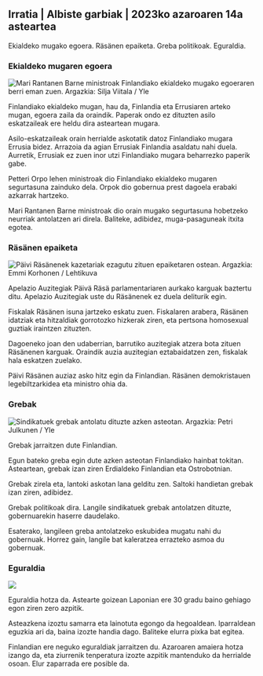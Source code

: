 ## Irratia \| Albiste garbiak \| 2023ko azaroaren 14a asteartea

Ekialdeko mugako egoera. Räsänen epaiketa. Greba politikoak. Eguraldia.

### Ekialdeko mugaren egoera

![Mari Rantanen Barne ministroak Finlandiako ekialdeko mugako egoeraren berri eman zuen. Argazkia: Silja Viitala / Yle](https://images.cdn.yle.fi/image/upload/c_crop,h_2035,w_3619,x_0,y_102/ar_1.7777777777777777,c_fill,g_faces,h_671/0_r1201.q_auto:eco/f_auto/fl_lossy/v1699539222/39-1186974652d2d84065b6)

Finlandiako ekialdeko mugan, hau da, Finlandia eta Errusiaren arteko mugan, egoera zaila da oraindik. Paperak ondo ez dituzten asilo eskatzaileak ere heldu dira asteartean mugara.

Asilo-eskatzaileak orain herrialde askotatik datoz Finlandiako mugara Errusia bidez. Arrazoia da agian Errusiak Finlandia asaldatu nahi duela. Aurretik, Errusiak ez zuen inor utzi Finlandiako mugara beharrezko paperik gabe.

Petteri Orpo lehen ministroak dio Finlandiako ekialdeko mugaren segurtasuna zainduko dela. Orpok dio gobernua prest dagoela erabaki azkarrak hartzeko.

Mari Rantanen Barne ministroak dio orain mugako segurtasuna hobetzeko neurriak antolatzen ari direla. Baliteke, adibidez, muga-pasaguneak itxita egotea.

### Räsänen epaiketa

![Päivi Räsänenek kazetariak ezagutu zituen epaiketaren ostean. Argazkia: Emmi Korhonen / Lehtikuva](https://images.cdn.yle.fi/image/upload/c_crop,h_2874,w_5110,x_10,y_131/ar_1.7777777777777777,c_fill,g_faces,w_1200,w_1200q_auto:eco/f_auto/fl_lossy/v1699970382/39-1200146655334491cf27)

Apelazio Auzitegiak Päivä Räsä parlamentariaren aurkako karguak baztertu ditu. Apelazio Auzitegiak uste du Räsänenek ez duela deliturik egin.

Fiskalak Räsänen isuna jartzeko eskatu zuen. Fiskalaren arabera, Räsänen idatziak eta hitzaldiak gorrotozko hizkerak ziren, eta pertsona homosexual guztiak iraintzen zituzten.

Dagoeneko joan den udaberrian, barrutiko auzitegiak atzera bota zituen Räsänenen karguak. Oraindik auzia auzitegian eztabaidatzen zen, fiskalak hala eskatzen zuelako.

Päivi Räsänen auziaz asko hitz egin da Finlandian. Räsänen demokristauen legebiltzarkidea eta ministro ohia da.

### Grebak

![Sindikatuek grebak antolatu dituzte azken asteotan. Argazkia: Petri Julkunen / Yle ](https://images.cdn.yle.fi/image/upload/c_crop,h_2268,w_4031,x_0,y_79/ar_1.7777777777777777,c_fill,g_faces,h_670/0,d_r1201.q_auto:eco/f_auto/fl_lossy/v1699516057/39-1197941654c8e0786a42)

Grebak jarraitzen dute Finlandian.

Egun bateko greba egin dute azken asteotan Finlandiako hainbat tokitan. Asteartean, grebak izan ziren Erdialdeko Finlandian eta Ostrobotnian.

Grebak zirela eta, lantoki askotan lana gelditu zen. Saltoki handietan grebak izan ziren, adibidez.

Grebak politikoak dira. Langile sindikatuek grebak antolatzen dituzte, gobernuarekin haserre daudelako.

Esaterako, langileen greba antolatzeko eskubidea mugatu nahi du gobernuak. Horrez gain, langile bat kaleratzea errazteko asmoa du gobernuak.

### Eguraldia

![](https://images.cdn.yle.fi/image/upload/c_crop,h_1080,w_1919,x_0,y_0/ar_1.777777777777777,c_fill,g_faces,h_675,w_1200/dpr_1eco:0/dpr_1eco:f_auto/fl_lossy/v1699978341/39-120060665539c47bcdf6)

Eguraldia hotza da. Astearte goizean Laponian ere 30 gradu baino gehiago egon ziren zero azpitik.

Asteazkena izoztu samarra eta lainotuta egongo da hegoaldean. Iparraldean eguzkia ari da, baina izozte handia dago. Baliteke elurra pixka bat egitea.

Finlandian ere neguko eguraldiak jarraitzen du. Azaroaren amaiera hotza izango da, eta ziurrenik tenperatura izozte azpitik mantenduko da herrialde osoan. Elur zaparrada ere posible da.